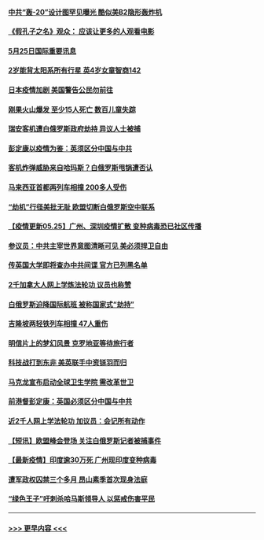 #### [中共“轰-20”设计图罕见曝光 酷似美B2隐形轰炸机](../pages/prog202/a103127330.md?t=05251852) 
#### [《假孔子之名》观众： 应该让更多的人观看电影](../pages/prog202/a103127314.md?t=05251852) 
#### [5月25日国际重要讯息](../pages/prog202/a103127307.md?t=05251852) 
#### [2岁能背太阳系所有行星 英4岁女童智商142](../pages/prog202/a103127270.md?t=05251852) 
#### [日本疫情加剧 美国警告公民勿前往](../pages/prog202/a103127250.md?t=05251852) 
#### [刚果火山爆发 至少15人死亡 数百儿童失踪](../pages/prog202/a103126896.md?t=05251852) 
#### [瑞安客机遭白俄罗斯政府劫持 异议人士被捕](../pages/prog202/a103126860.md?t=05251852) 
#### [彭定康以疫情为鉴：英须区分中国与中共](../pages/prog202/a103126898.md?t=05251852) 
#### [客机炸弹威胁来自哈玛斯？白俄罗斯甩锅遭否认](../pages/prog202/a103127183.md?t=05251852) 
#### [马来西亚首都两列车相撞 200多人受伤](../pages/prog202/a103126858.md?t=05251852) 
#### [“劫机”行径美批无耻 欧盟切断白俄罗斯空中联系](../pages/prog202/a103127154.md?t=05251852) 
#### [【疫情更新05.25】广州、深圳疫情扩散 变种病毒恐已社区传播](../pages/prog202/a103114528.md?t=05251852) 
#### [参议员：中共主宰世界意图清晰可见 美必须捍卫自由](../pages/prog202/a103126902.md?t=05251852) 
#### [传英国大学即将查办中共间谍 官方已列黑名单](../pages/prog202/a103126944.md?t=05251852) 
#### [2千加拿大人网上学炼法轮功 议员也称赞](../pages/prog202/a103126981.md?t=05251852) 
#### [白俄罗斯迫降国际航班 被称国家式“劫持”](../pages/prog202/a103126989.md?t=05251852) 
#### [吉隆坡两轻铁列车相撞 47人重伤](../pages/prog202/a103126991.md?t=05251852) 
#### [明信片上的梦幻风景 克罗地亚等待旅行者](../pages/prog202/a103126969.md?t=05251852) 
#### [科技战打到东非 美英联手中资铩羽而归](../pages/prog202/a103126914.md?t=05251852) 
#### [马克龙宣布启动全球卫生学院 需改革世卫](../pages/prog202/a103126937.md?t=05251852) 
#### [前港督彭定康：英国必须区分中国与中共](../pages/prog202/a103126834.md?t=05251852) 
#### [近2千人网上学法轮功 加议员：会记所有动作](../pages/prog202/a103126866.md?t=05251852) 
#### [【短讯】欧盟峰会登场 关注白俄罗斯记者被捕事件](../pages/prog202/a103126775.md?t=05251852) 
#### [【最新疫情】印度逾30万死 广州现印度变种病毒](../pages/prog202/a103126757.md?t=05251852) 
#### [遭军政权囚禁三个多月 昂山素季首次现身法庭](../pages/prog202/a103126754.md?t=05251852) 
#### [“绿色王子”吁刺杀哈马斯领导人 以惩戒伤害平民](../pages/prog202/a103126653.md?t=05251852) 

----
#### [ >>> 更早内容 <<< ](../indexes/prog202-earlier.md)

